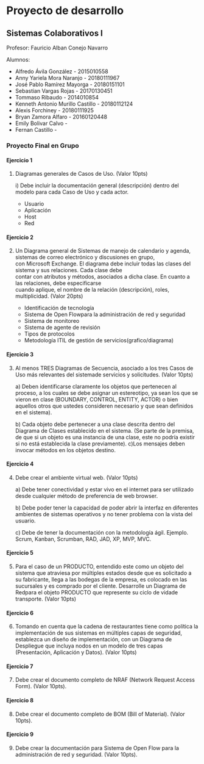 # Proyecto de desarrollo

## Sistemas Colaborativos I

Profesor: Fauricio Alban Conejo Navarro

Alumnos:
* Alfredo Ávila González - 2015010558
* Anny Yariela Mora Naranjo - 20180111967
* José Pablo Ramírez Mayorga - 20180151101
* Sebastian Vargas Rojas - 20170130451
* Tommaso Ribaudo - 2014010854
* Kenneth Antonio Murillo Castillo - 20180112124
* Alexis Forchiney - 20180111925
* Bryan Zamora Alfaro - 20160120448
* Emily Bolivar Calvo -
* Fernan Castillo - 

### Proyecto Final en Grupo

#### Ejercicio 1

1) Diagramas generales de Casos de Uso. (Valor 10pts)
    
    i)  Debe  incluir  la  documentación  general (descripción)  dentro  del  modelo  para cada Caso de Uso y cada actor.
    - Usuario
    - Aplicación
    - Host
    - Red

#### Ejercicio 2

2) Un Diagrama general de Sistemas de manejo de calendario y agenda, sistemas de  correo  electrónico  y  discusiones  en  grupo,  
    con  Microsoft  Exchange. El diagrama  debe  incluir  todas  las  clases  del  sistema  y  sus  relaciones.  Cada clase debe  
    contar  con  atributos  y  métodos,  asociados  a  dicha  clase.  En  cuanto  a  las relaciones,   debe   especificarse   
    cuando   aplique,   el   nombre   de   la   relación (descripción), roles, multiplicidad. (Valor 20pts)
    
    - Identificación de tecnología
    - Sistema de Open Flowpara la administración de red y seguridad
    - Sistema de monitoreo
    - Sistema de agente de revisión
    - Tipos de protocolos
    - Metodología ITIL de gestión de servicios(grafico/diagrama)

#### Ejercicio 3

3) Al menos TRES Diagramas de Secuencia, asociado a los tres Casos de Uso más relevantes del sistemade servicios y solicitudes. (Valor 10pts)

    a)  Deben identificarse claramente los objetos que pertenecen al proceso, a los cuales se debe asignar un estereotipo, ya sean los que se vieron en clase (BOUNDARY,  CONTROL,  ENTITY,  ACTOR)  o  bien  aquellos  otros  que ustedes consideren necesario y que sean definidos en el sistema).

    b) Cada objeto debe pertenecer a una clase descrita dentro del Diagrama de Clases establecido en el sistema. (Se parte de la premisa, de que si un objeto es una instancia de una clase, este no podría existir si no está establecida la clase previamente). c)Los mensajes deben invocar métodos en los objetos destino.

#### Ejercicio 4

4) Debe crear el ambiente virtual web. (Valor 10pts) 
    
    a) Debe  tener  conectividad  y  estar  vivo  en  el  internet  para  ser  utilizado  desde cualquier método de preferencia de web browser.
    
    b) Debe poder tener la capacidad de poder abrir la interfaz en diferentes ambientes de sistemas operativos y no tener problema con la vista del usuario.
    
    c) Debe de tener la documentación con la metodología ágil. Ejemplo. Scrum, Kanban, Scrumban, RAD, JAD, XP, MVP, MVC.

#### Ejercicio 5

5) Para  el  caso  de  un  PRODUCTO,  entendido  este  como  un  objeto  del  sistema  que atraviesa  por  múltiples  estados desde  que  es        solicitado  a  su  fabricante,  llega  a  las bodegas de la empresa, es colocado en las sucursales y es comprado por el cliente. Desarrolle un Diagrama de Redpara el objeto PRODUCTO que represente su ciclo de vidade transporte. (Valor 10pts) 

#### Ejercicio 6

6) Tomando en cuenta que la cadena de restaurantes tiene como política la implementación de sus sistemas en múltiples capas de seguridad, establezca un diseño de implementación, con un Diagrama de Despliegue que incluya nodos en un modelo de tres capas (Presentación, Aplicación y Datos). (Valor 10pts)

#### Ejercicio 7

7) Debe crear el documento completo de NRAF (Network Request Access Form). (Valor 10pts).

#### Ejercicio 8

8) Debe crear el documento completo de BOM (Bill of Material). (Valor 10pts).

#### Ejercicio 9

9) Debe crear la documentación para Sistema de Open Flow para la administración de red y seguridad. (Valor 10pts).
